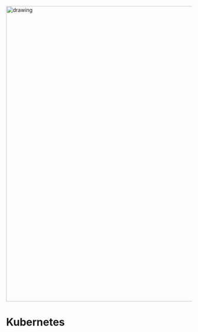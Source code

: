 <img align="center" src="https://imgs.search.brave.com/Vx24Zf0r0JHIin6-IDXIjGoHjo3uWKBCYg39Vl_m5Sg/rs:fit:1200:1080:1/g:ce/aHR0cHM6Ly9jb25j/aXNlc29mdHdhcmUu/Y29tL3dwLWNvbnRl/bnQvdXBsb2Fkcy8y/MDIwLzAxL0t1YmVy/bmV0ZXMtbG9nby5w/bmc" alt="drawing" width="800"/>

# Kubernetes


